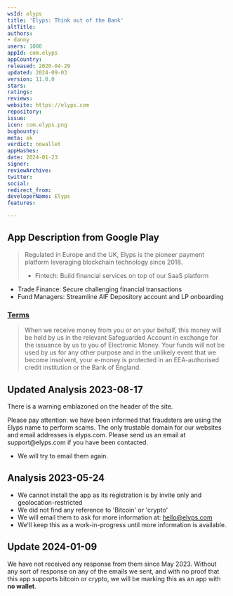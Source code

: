 ```yaml
---
wsId: elyps
title: 'Elyps: Think out of the Bank'
altTitle: 
authors:
- danny
users: 1000
appId: com.elyps
appCountry: 
released: 2020-04-29
updated: 2024-09-03
version: 11.0.0
stars: 
ratings: 
reviews: 
website: https://elyps.com
repository: 
issue: 
icon: com.elyps.png
bugbounty: 
meta: ok
verdict: nowallet
appHashes: 
date: 2024-01-23
signer: 
reviewArchive: 
twitter: 
social: 
redirect_from: 
developerName: Elyps
features: 

---
```


## App Description from Google Play 

> Regulated in Europe and the UK, Elyps is the pioneer payment platform leveraging blockchain technology since 2018.
>
> - Fintech: Build financial services on top of our SaaS platform
- Trade Finance: Secure challenging financial transactions
- Fund Managers: Streamline AIF Depository account and LP onboarding

### [Terms](https://support.elyps.com/en/support/solutions/articles/80000824343-payrnet-limited-terms-and-conditions) 

> When we receive money from you or on your behalf, this money will be held by us in the relevant Safeguarded Account in exchange for the issuance by us to you of Electronic Money. Your funds will not be used by us for any other purpose and in the unlikely event that we become insolvent, your e-money is protected in an EEA-authorised credit institution or the Bank of England.

## Updated Analysis 2023-08-17

There is a warning emblazoned on the header of the site.

<div class="alertBox"><div>Please pay attention: we have been informed that fraudsters are using the Elyps name to perform scams. The only trustable domain for our websites and email addresses is elyps.com. Please send us an email at support@elyps.com if you have been contacted.</div> </div>

- We will try to email them again.

## Analysis 2023-05-24

- We cannot install the app as its registration is by invite only and geolocation-restricted
- We did not find any reference to 'Bitcoin' or 'crypto'  
- We will email them to ask for more information at: hello@elyps.com 
- We'll keep this as a work-in-progress until more information is available.

## Update 2024-01-09

We have not received any response from them since May 2023. Without any sort of response on any of the emails we sent, and with no proof that this app supports bitcoin or crypto, we will be marking this as an app with **no wallet**.


